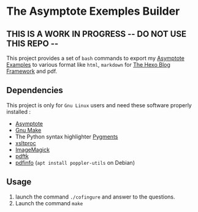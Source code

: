 # The Asymptote Exemples Builder

## THIS IS A WORK IN PROGRESS -- DO NOT USE THIS REPO --

This project provides a set of `bash` commands to export my
[Asymptote Examples](https://github.com/pivaldi/asymptote-exemples)
to various format like `html`, `markdown` for
[The Hexo Blog Framework](https://hexo.io/docs/) and pdf.

## Dependencies

This project is only for `Gnu Linux` users and need these software
properly installed :

- [Asymptote](https://asymptote.sourceforge.io/)
- [Gnu Make](https://www.gnu.org/software/make/)
- The Python syntax highlighter [Pygments](https://pygments.org/)
- [xsltproc](http://xmlsoft.org/xslt/xsltproc.html)
- [ImageMagick](https://imagemagick.org/index.php)
- [pdftk](https://www.pdflabs.com/tools/pdftk-the-pdf-toolkit/)
- [pdfinfo](https://www.xpdfreader.com/pdfinfo-man.html) (`apt install poppler-utils` on Debian)

## Usage

1. launch the command `./cofingure` and answer to the questions.
2. Launch the command `make`
